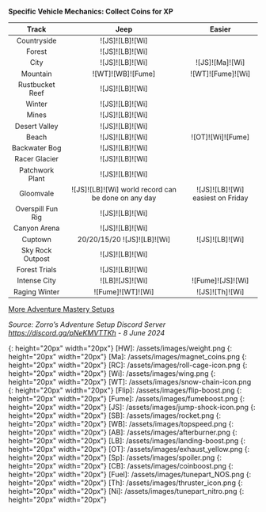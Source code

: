 **Specific Vehicle Mechanics: Collect Coins for XP**  

Track | Jeep | Easier
:--: | :--: | :--:
Countryside | ![JS]![LB]![Wi] | 
Forest | ![JS]![LB]![Wi] | 
City | ![JS]![LB]![Wi] | ![JS]![Ma]![Wi]
Mountain | ![WT]![WB]![Fume] | ![WT]![Fume]![Wi]
Rustbucket Reef | ![JS]![LB]![Wi] | 
Winter | ![JS]![LB]![Wi] | 
Mines | ![JS]![LB]![Wi] | 
Desert Valley | ![JS]![LB]![Wi] | 
Beach | ![JS]![LB]![Wi] | ![OT]![Wi]![Fume]
Backwater Bog | ![JS]![LB]![Wi] | 
Racer Glacier | ![JS]![LB]![Wi] | 
Patchwork Plant | ![JS]![LB]![Wi] | 
Gloomvale | ![JS]![LB]![Wi] world record can be done on any day | ![JS]![LB]![Wi] easiest on Friday
Overspill Fun Rig | ![JS]![LB]![Wi] | 
Canyon Arena | ![JS]![LB]![Wi] | 
Cuptown | 20/20/15/20 ![JS]![LB]![Wi] | ![JS]![LB]![Wi]
Sky Rock Outpost | ![JS]![LB]![Wi] | 
Forest Trials | ![JS]![LB]![Wi] | 
Intense City | ![LB]![JS]![Wi] | ![Fume]![JS]![Wi]
Raging Winter | ![Fume]![WT]![Wi] | ![JS]![Th]![Wi]

[More Adventure Mastery Setups](/info/#adventures)  

*Source: Zorro’s Adventure Setup Discord Server https://discord.gg/pNeKMVTTKh - 8 June 2024*

[AC]: /assets/images/aircontrol.png
{: height="20px" width="20px"}
[HW]: /assets/images/weight.png
{: height="20px" width="20px"}
[Ma]: /assets/images/magnet_coins.png
{: height="20px" width="20px"}
[RC]: /assets/images/roll-cage-icon.png
{: height="20px" width="20px"}
[Wi]: /assets/images/wing.png
{: height="20px" width="20px"}
[WT]: /assets/images/snow-chain-icon.png
{: height="20px" width="20px"}
[Flip]: /assets/images/flip-boost.png
{: height="20px" width="20px"}
[Fume]: /assets/images/fumeboost.png
{: height="20px" width="20px"}
[JS]: /assets/images/jump-shock-icon.png
{: height="20px" width="20px"}
[SB]: /assets/images/rocket.png
{: height="20px" width="20px"}
[WB]: /assets/images/topspeed.png
{: height="20px" width="20px"}
[AB]: /assets/images/afterburner.png
{: height="20px" width="20px"}
[LB]: /assets/images/landing-boost.png
{: height="20px" width="20px"}
[OT]: /assets/images/exhaust_yellow.png
{: height="20px" width="20px"}
[Sp]: /assets/images/spoiler.png
{: height="20px" width="20px"}
[CB]: /assets/images/coinboost.png
{: height="20px" width="20px"}
[Fuel]: /assets/images/tunepart_NOS.png
{: height="20px" width="20px"}
[Th]: /assets/images/thruster_icon.png
{: height="20px" width="20px"}
[Ni]: /assets/images/tunepart_nitro.png
{: height="20px" width="20px"}
